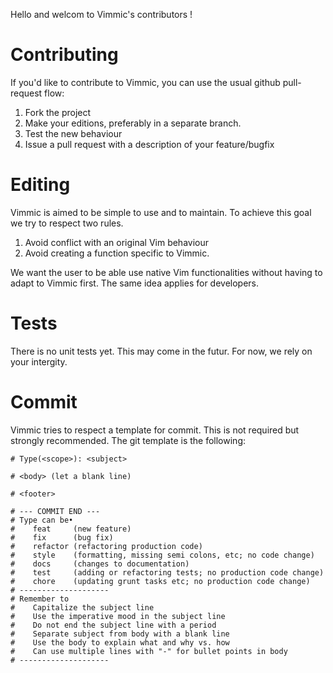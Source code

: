 Hello and welcom to Vimmic's contributors !

# Contributing

If you'd like to contribute to Vimmic, you can use the usual github pull-request flow:

1. Fork the project
2. Make your editions, preferably in a separate branch.
3. Test the new behaviour
4. Issue a pull request with a description of your feature/bugfix

# Editing

Vimmic is aimed to be simple to use and to maintain. To achieve this goal we try to respect two rules.

1. Avoid conflict with an original Vim behaviour
2. Avoid creating a function specific to Vimmic.

We want the user to be able use native Vim functionalities without having to adapt to Vimmic first.
The same idea applies for developers.

# Tests

There is no unit tests yet. This may come in the futur. For now, we rely on your intergity.

# Commit

Vimmic tries to respect a template for commit. This is not required but strongly recommended.
The git template is the following:

```git
# Type(<scope>): <subject>                                                                                                                                                                          
                                                                                                                                                                                                
# <body> (let a blank line)                                                                                                                                                                                         

# <footer>                                                                                                                                                                                          
                                                                                                                                                                                                    
# --- COMMIT END ---                                                                                                                                                                                
# Type can be•                                                                                                                                                                                      
#    feat     (new feature)                                                                                                                                                                         
#    fix      (bug fix)                                                                                                                                                                             
#    refactor (refactoring production code)                                                                                                                                                         
#    style    (formatting, missing semi colons, etc; no code change)                                                                                                                                
#    docs     (changes to documentation)                                                                                                                                                            
#    test     (adding or refactoring tests; no production code change)                                                                                                                              
#    chore    (updating grunt tasks etc; no production code change)                                                                                                                                 
# --------------------                                                                                                                                                                              
# Remember to                                                                                                                                                                                       
#    Capitalize the subject line                                                                                                                                                                    
#    Use the imperative mood in the subject line                                                                                                                                                    
#    Do not end the subject line with a period                                                                                                                                                      
#    Separate subject from body with a blank line                                                                                                                                                   
#    Use the body to explain what and why vs. how                                                                                                                                                   
#    Can use multiple lines with "-" for bullet points in body                                                                                                                                      
# --------------------
```
